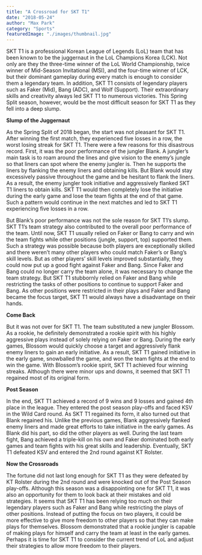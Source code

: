 ```yaml
---
title: "A Crossroad for SKT T1"
date: "2018-05-24"
author: "Max Park"
category: "Sports"
featuredImage: "./images/thumbnail.jpg"
---
```


SKT T1 is a professional Korean League of Legends (LoL) team that has been known to be the juggernaut in the LoL Champions Korea (LCK). Not only are they the three-time winner of the LoL World Championship, twice winner of Mid-Season Invitational (MSI), and the four-time winner of LCK, but their dominant gameplay during every match is enough to consider them a legendary team. In addition, SKT T1 consists of legendary players such as Faker (Mid), Bang (ADC), and Wolf (Support). Their extraordinary skills and creativity always led SKT T1 to numerous victories. This Spring Split season, however, would be the most difficult season for SKT T1 as they fell into a deep slump.

**Slump of the Juggernaut**

As the Spring Split of 2018 began, the start was not pleasant for SKT T1. After winning the first match, they experienced five losses in a row, the worst losing streak for SKT T1. There were a few reasons for this disastrous record. First, it was the poor performance of the jungler Blank. A jungler’s main task is to roam around the lines and give vision to the enemy’s jungle so that liners can spot where the enemy jungler is. Then he supports the liners by flanking the enemy liners and obtaining kills. But Blank would stay excessively passive throughout the game and be hesitant to flank the liners. As a result, the enemy jungler took initiative and aggressively flanked SKT T1 liners to obtain kills. SKT T1 would then completely lose the initiative during the early game and lose the team fights at the end of that game. Such a pattern would continue in the next matches and led to SKT T1 experiencing five losses in a row.  

But Blank’s poor performance was not the sole reason for SKT T1’s slump. SKT T1’s team strategy also contributed to the overall poor performance of the team. Until now, SKT T1 usually relied on Faker or Bang to carry and win the team fights while other positions (jungle, support, top) supported them. Such a strategy was possible because both players are exceptionally skilled and there weren’t many other players who could match Faker’s or Bang’s skill levels. But as other players’ skill levels improved substantially, they could now put up a good fight against Faker and Bang. Since Faker and Bang could no longer carry the team alone, it was necessary to change the team strategy. But SKT T1 stubbornly relied on Faker and Bang while restricting the tasks of other positions to continue to support Faker and Bang. As other positions were restricted in their plays and Faker and Bang became the focus target, SKT T1 would always have a disadvantage on their hands.

**Come Back**

But it was not over for SKT T1. The team substituted a new jungler Blossom. As a rookie, he definitely demonstrated a rookie spirit with his highly aggressive plays instead of solely relying on Faker or Bang. During the early games, Blossom would quickly choose a target and aggressively flank enemy liners to gain an early initiative. As a result, SKT T1 gained initiative in the early game, snowballed the game, and won the team fights at the end to win the game. With Blossom’s rookie spirit, SKT T1 achieved four winning streaks. Although there were minor ups and downs, it seemed that SKT T1 regained most of its original form.

**Post Season**

In the end, SKT T1 achieved a record of 9 wins and 9 losses and gained 4th place in the league. They entered the post season play-offs and faced KSV in the Wild Card round. As SKT T1 regained its form, it also turned out that Blank regained his. Unlike the previous games, Blank aggressively flanked enemy liners and made great efforts to take initiative in the early games. As Blank did his part, so did the other players as well. During the last team fight, Bang achieved a triple-kill on his own and Faker dominated both early games and team fights with his great skills and leadership. Eventually, SKT T1 defeated KSV and entered the 2nd round against KT Rolster.

**Now the Crossroads**

The fortune did not last long enough for SKT T1 as they were defeated by KT Rolster during the 2nd round and were knocked out of the Post Season play-offs. Although this season was a disappointing one for SKT T1, it was also an opportunity for them to look back at their mistakes and old strategies. It seems that SKT T1 has been relying too much on their legendary players such as Faker and Bang while restricting the plays of other positions. Instead of putting the focus on two players, it could be more effective to give more freedom to other players so that they can make plays for themselves. Blossom demonstrated that a rookie jungler is capable of making plays for himself and carry the team at least in the early games. Perhaps it is time for SKT T1 to consider the current trend of LoL and adjust their strategies to allow more freedom to their players.
